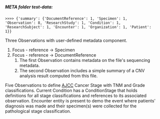 ##### META folder test-data:

```
>>>> {'summary': {'DocumentReference': 1, 'Specimen': 1, 'Observation': 8, 'ResearchStudy': 1, 'Condition': 1, 'ResearchSubject': 1, 'Encounter': 1, 'Organization': 1, 'Patient': 1}}
```

Three Observations with user-defined metadata component. 
1. Focus - reference -> Specimen
2. Focus - reference -> DocumentReference 
   1. The first Observation contains metadata on the file's sequencing metadata.
   2. The second Observation includes a simple summary of a CNV analysis result computed from this file.

Five Observations to define [AJCC](https://www.facs.org/media/j30havyf/ajcc_7thed_cancer_staging_manual.pdf) Cancer Stage with TNM and Grade classifications.
Current Condition has a ConditionStage that holds definitions for all stage classifications and references to its associated observation.
Encounter entity is present to demo the event where patients' diagnosis was made and their specimen(s) were collected for the pathological stage classification. 